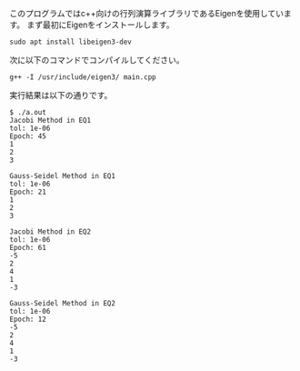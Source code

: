 このプログラムではc++向けの行列演算ライブラリであるEigenを使用しています。
まず最初にEigenをインストールします。
```
sudo apt install libeigen3-dev
```

次に以下のコマンドでコンパイルしてください。
```
g++ -I /usr/include/eigen3/ main.cpp
```

実行結果は以下の通りです。
```
$ ./a.out
Jacobi Method in EQ1
tol: 1e-06
Epoch: 45
1
2
3

Gauss-Seidel Method in EQ1
tol: 1e-06
Epoch: 21
1
2
3

Jacobi Method in EQ2
tol: 1e-06
Epoch: 61
-5
2
4
1
-3

Gauss-Seidel Method in EQ2
tol: 1e-06
Epoch: 12
-5
2
4
1
-3
```